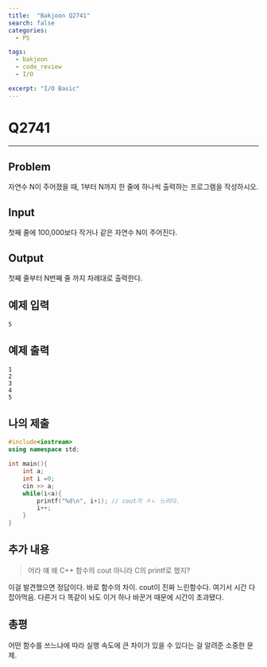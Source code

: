 ```yaml
---
title:  "Bakjoon Q2741"
search: false
categories: 
  - PS

tags:
  - bakjoon
  - code_review
  - I/O

excerpt: "I/O Basic"
---
```


# __Q2741__
___

## Problem
자연수 N이 주어졌을 때, 1부터 N까지 한 줄에 하나씩 출력하는 프로그램을 작성하시오.

## Input
첫째 줄에 100,000보다 작거나 같은 자연수 N이 주어진다.

## Output
첫째 줄부터 N번째 줄 까지 차례대로 출력한다.

## 예제 입력
```
5
```

## 예제 출력
```
1
2
3
4
5
```
## 나의 제출
```cpp
#include<iostream>
using namespace std;

int main(){
    int a;
    int i =0;
    cin >> a;
    while(i<a){
        printf("%d\n", i+1); // cout가 ㅈㄴ 느리다.
        i++;
    }
}
```

## 추가 내용
> 어라 얘 왜 C++ 함수의 cout 아니라 C의 printf로 했지? 

이걸 발견했으면 정답이다. 바로 함수의 차이. cout이 진짜 느린함수다. 여기서 시간 다 잡아먹음. 다른거 다 똑같이 놔도 이거 하나 바꾼거 때문에 시간이 초과됐다.

## 총평
어떤 함수를 쓰느냐에 따라 실행 속도에 큰 차이가 있을 수 있다는 걸 알려준 소중한 문제.

